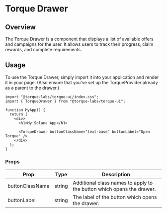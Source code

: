 # Torque Drawer

## Overview

The Torque Drawer is a component that displays a list of available offers and campaigns for the user. It allows users to track their progress, claim rewards, and complete requirements.

## Usage

To use the Torque Drawer, simply import it into your application and render it in your page. (Also ensure that you've set up the TorqueProvider already as a parent to the drawer.)

```tsx
import "@torque-labs/torque-ui/index.css";
import { TorqueDrawer } from "@torque-labs/torque-ui";

function MyApp() {
  return (
    <div>
      <h1>My Solana App</h1>

      <TorqueDrawer buttonClassName="text-base" buttonLabel="Open Torque" />
    </div>
  );
}
```

### Props

| Prop            | Type   | Description                                                           |
| --------------- | ------ | --------------------------------------------------------------------- |
| buttonClassName | string | Additional class names to apply to the button which opens the drawer. |
| buttonLabel     | string | The label of the button which opens the drawer.                       |
